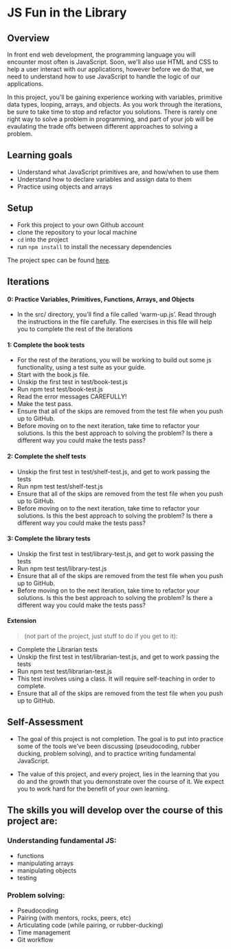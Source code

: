 # JS Fun in the Library

## Overview

In front end web development, the programming language you will encounter most
often is JavaScript. Soon, we'll also use HTML and CSS to help a user interact
with our applications, however before we do that, we need to understand how to
use JavaScript to handle the logic of our applications.

In this project, you'll be gaining experience working with variables, primitive
data types, looping, arrays, and objects. As you work through the
iterations, be sure to take time to stop and refactor you solutions. There is
rarely one right way to solve a problem in programming, and part of your job
will be evaulating the trade offs between different approaches to solving a
problem.

## Learning goals

  - Understand what JavaScript primitives are, and how/when to use them
  - Understand how to declare variables and assign data to them
  - Practice using objects and arrays

## Setup

  - Fork this project to your own Github account
  - clone the repository to your local machine
  - `cd` into the project
  - run `npm install` to install the necessary dependencies
  
  The project spec can be found [here](https://frontend.turing.io/projects/module-1/library.html).

## Iterations

#### 0: Practice Variables, Primitives, Functions, Arrays, and Objects
- In the src/ directory, you’ll find a file called ‘warm-up.js’. Read through the instructions in the file carefully. The exercises in this file will help you to complete the rest of the iterations
#### 1: Complete the book tests
- For the rest of the iterations, you will be working to build out some js functionality, using a test suite as your guide.
- Start with the book.js file.
- Unskip the first test in test/book-test.js
- Run npm test test/book-test.js
- Read the error messages CAREFULLY!
- Make the test pass.
- Ensure that all of the skips are removed from the test file when you push up to GitHub.
- Before moving on to the next iteration, take time to refactor your solutions. Is this the best approach to solving the problem? Is there a different way you could make the tests pass?
#### 2: Complete the shelf tests
- Unskip the first test in test/shelf-test.js, and get to work passing the tests
- Run npm test test/shelf-test.js
- Ensure that all of the skips are removed from the test file when you push up to GitHub.
- Before moving on to the next iteration, take time to refactor your solutions. Is this the best approach to solving the problem? Is there a different way you could make the tests pass?
#### 3: Complete the library tests
- Unskip the first test in test/library-test.js, and get to work passing the tests
- Run npm test test/library-test.js
- Ensure that all of the skips are removed from the test file when you push up to GitHub.
- Before moving on to the next iteration, take time to refactor your solutions. Is this the best approach to solving the problem? Is there a different way you could make the tests pass?
#### Extension 
> (not part of the project, just stuff to do if you get to it):
- Complete the Librarian tests
- Unskip the first test in test/librarian-test.js, and get to work passing the tests
- Run npm test test/librarian-test.js
- This test involves using a class. It will require self-teaching in order to complete.
- Ensure that all of the skips are removed from the test file when you push up to GitHub.

## Self-Assessment

- The goal of this project is not completion. The goal is to put into practice some of the tools we’ve been discussing (pseudocoding, rubber ducking, problem solving), and to practice writing fundamental JavaScript.

- The value of this project, and every project, lies in the learning that you do and the growth that you demonstrate over the course of it. We expect you to work hard for the benefit of your own learning.

## The skills you will develop over the course of this project are:
### Understanding fundamental JS:
- functions
- manipulating arrays
- manipulating objects
- testing
### Problem solving:
- Pseudocoding
- Pairing (with mentors, rocks, peers, etc)
- Articulating code (while pairing, or rubber-ducking)
- Time management
- Git workflow